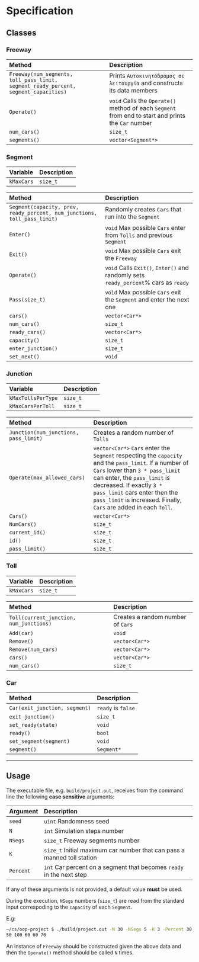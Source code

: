 # Specification

## Classes

### Freeway

Method     |Description
:----------|:----------
`Freeway(num_segments, toll_pass_limit, segment_ready_percent, segment_capacities)`|Prints `Αυτοκινητόδρομος σε λειτουργία` and constructs its data members
`Operate()`                                                                        |`void` Calls the `Operate()` method of each `Segment` from end to start and prints the `Car` number
`num_cars()`                                                                       |`size_t`
`segments()`                                                                       |`vector<Segment*>`

### Segment

Variable        |Description
:---------------|:----------
`kMaxCars`      |`size_t`

Method                                                                         |Description
:------------------------------------------------------------------------------|:----------
`Segment(capacity, prev, ready_percent, num_junctions, toll_pass_limit)`       |Randomly creates `Cars` that run into the `Segment`
`Enter()`                                                                      |`void` Max possible `Cars` enter from `Tolls` and previous `Segment`
`Exit()`                                                                       |`void` Max possible `Cars` exit the `Freeway`
`Operate()`                                                                    |`void` Calls `Exit()`, `Enter()` and randomly sets `ready_percent`% cars as `ready`
`Pass(size_t)`                                                                 |`void` Max possible `Cars` exit the `Segment` and enter the next one
`cars()`                                                                       |`vector<Car*>`
`num_cars()`                                                                   |`size_t`
`ready_cars()`                                                                 |`vector<Car*>`
`capacity()`                                                                   |`size_t`
`enter_junction()`                                                             |`size_t`
`set_next()`                                                                   |`void`

### Junction

Variable           |Description
:------------------|:----------
`kMaxTollsPerType` |`size_t`
`kMaxCarsPerToll`  |`size_t`

Method                                              |Description
:---------------------------------------------------|:----------
`Junction(num_junctions, pass_limit)`               |Creates a random number of `Tolls`
`Operate(max_allowed_cars)`                         |`vector<Car*>` `Cars` enter the `Segment` respecting the `capacity` and the `pass_limit`. If a number of `Cars` lower than `3 * pass_limit` can enter, the `pass_limit` is decreased. If exactly `3 * pass_limit` cars enter then the `pass_limit` is increased. Finally, `Cars` are added in each `Toll`.
`Cars()`                                            |`vector<Car*>`
`NumCars()`                                         |`size_t`
`current_id()`                                      |`size_t`
`id()`                                              |`size_t`
`pass_limit()`                                      |`size_t`

### Toll

Variable|Description
:-----------|:----------
`kMaxCars`  |`size_t`

Method                                           |Description
:------------------------------------------------|:----------
`Toll(current_junction, num_junctions)`          |Creates a random number of `Cars`
`Add(car)`                                       |`void`
`Remove()        `                               |`vector<Car*>`
`Remove(num_cars)`                               |`vector<Car*>`
`cars()`                                         |`vector<Car*>`
`num_cars()`                                     |`size_t`

### Car

Method                       |Description
:----------------------------|:-----------------
`Car(exit_junction, segment)`|`ready` is `false`
`exit_junction()`            |`size_t`
`set_ready(state)`           |`void`
`ready()`                    |`bool`
`set_segment(segment)`       |`void`
`segment()`                  |`Segment*`

-------------------------------------------------------------------------------

## Usage

The executable file, e.g. `build/project.out`, receives from the command line
the following **case sensitive** arguments:

Argument |Description
:--------|:----------
`seed`   |`uint` Randomness seed
`N`      |`int` Simulation steps number
`NSegs`  |`size_t` Freeway segments number
`K`      |`size_t` Initial maximum car number that can pass a manned toll station
`Percent`|`int` Car percent on a segment that becomes `ready` in the next step

If any of these arguments is not provided, a default value **must** be used.

During the execution, `NSegs` numbers (`size_t`) are read from the standard
input correspoding to the `capacity` of each `Segment`.

E.g:

```sh
~/cs/oop-project $ ./build/project.out -N 30 -NSegs 5 -K 3 -Percent 30
50 100 60 60 70
```

An instance of `Freeway` should be constructed given the above data and then the
`Operate()` method should be called `N` times.
